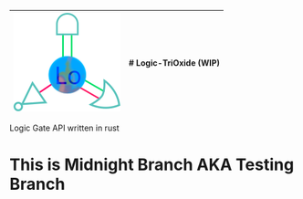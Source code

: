 | ![LOGO](https://github.com/unknownK19/Logic-TriOxide/blob/midnight/Logo.svg) | # Logic-TriOxide (WIP) |
|:--- | :--- |
 
 Logic Gate API written in rust

# This is Midnight Branch AKA Testing Branch

